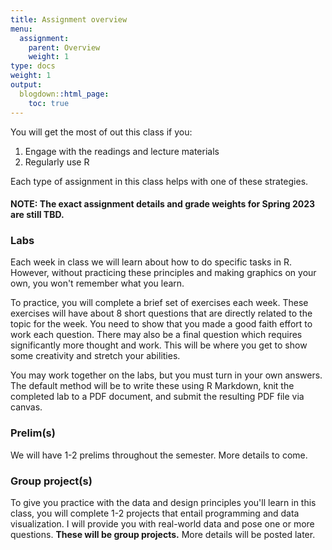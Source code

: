 ```yaml
---
title: Assignment overview
menu:
  assignment:
    parent: Overview
    weight: 1
type: docs
weight: 1
output:
  blogdown::html_page:
    toc: true
---
```


You will get the most of out this class if you:

1. Engage with the readings and lecture materials
2. Regularly use R

Each type of assignment in this class helps with one of these strategies.


#### NOTE: The exact assignment details and grade weights for Spring 2023 are still TBD.

<!-- ### Reflections -->

<!-- To encourage engagement with the course content, you'll need to write a ≈150 word reflection about the readings and lectures for the day. That's fairly short: there are ≈250 words on a typical double-spaced page in Microsoft Word (500 when single-spaced).  -->

<!-- You can do a lot of different things with this memo: discuss something you learned from the course content, write about the best or worst data visualization you saw recently, connect the course content to your own work, etc. These reflections let you explore and answer some of the key questions of this course. -->

<!-- The course content for each week will also include a set of questions specific to that topic. *You do not have to answer all (or any) of these questions*. They exist to guide your thinking, that's all. -->

<!-- A TA will grade reflections using a check system: -->

<!-- - ✔+: (*6 points (120%) in gradebook*) Reflection shows phenomenal thought and engagement with the course content. We will not assign these often. -->
<!-- - ✔: (*5 points (100%) in gradebook*) Reflection is thoughtful, well-written, and shows engagement with the course content. This is the expected level of performance. -->
<!-- - ✔−: (*2.5 points (50%) in gradebook*) Reflection is hastily composed, too short, and/or only cursorily engages with the course content. This grade signals that you need to improve next time. We hope not assign these often. -->

<!-- Notice that is essentially a pass/fail or completion-based system. We're not grading your writing ability; we're not counting the exact number of words you're writing; and we're not looking for encyclopedic citations of every single reading to prove that you did indeed read everything. We are simply looking for thoughtful engagement. Do good work and you'll get a ✓. -->

<!-- Please submit your reflections via canvas. You can choose whether to write them using R Markdown or to use another one of the formats listed in the canvas assignments. I recommend that you use R Markdown to gain more practice with R and RStudio. If you use R Markdown, `knit` the completed reflection to a PDF document and submit the resulting PDF file via canvas. -->


### Labs

Each week in class we will learn about how to do specific tasks in R. However, without practicing these principles and making graphics on your own, you won't remember what you learn.

To practice, you will complete a brief set of exercises each week. These exercises will have about 8 short questions that are directly related to the topic for the week. You need to show that you made a good faith effort to work each question. There may also be a final question which requires significantly more thought and work. This will be where you get to show some creativity and stretch your abilities.

<!-- The labs will also be graded using a similar check system: -->

<!-- - ✔+: (*12 points (120%) in gradebook*) Exercises are complete. Knitted document is clean and easy to follow. Work is exceptional. We will not assign these often. -->
<!-- - ✔: (*10 points (100%) in gradebook*) Exercises are complete and most answers are correct. This is the expected level of performance. -->
<!-- - ✔−: (*5 points (50%) in gradebook*) Exercises are incomplete and/or most answers are incorrect. This indicates that you need to improve next time. We hope not to assign these often. -->

<!-- As with the Reflections, this is essentially a pass/fail system. We're not grading your coding ability; we're not checking each line of code to make sure it produces some exact final figure; and we're not looking for perfect. Also note that a ✓ does not require 100% success. You will sometimes get stuck with weird errors that you can't solve, or the demands of pandemic living might occasionally become overwhelming. We are looking for good faith effort. Try hard, do good work, and you'll get a ✓. -->

You may work together on the labs, but you must turn in your own answers. The default method will be to write these using R Markdown, knit the completed lab to a PDF document, and submit the resulting PDF file via canvas.


### Prelim(s)
We will have 1-2 prelims throughout the semester. More details to come.


### Group project(s)

To give you practice with the data and design principles you'll learn in this class, you will complete 1-2 projects that entail programming and data visualization. I will provide you with real-world data and pose one or more questions. **These will be group projects.** More details will be posted later.

<!-- The mini projects will be graded using a check system: -->

<!-- - ✔+: (*85 points (≈115%) in gradebook*) Project is phenomenally well-designed and uses advanced R techniques. The project uncovers an important story that is not readily apparent from just looking at the raw data. I will not assign these often. -->
<!-- - ✔: (*75 points (100%) in gradebook*) Project is fine, follows most design principles, answers a question from the data, and uses R correctly. This is the expected level of performance. -->
<!-- - ✔−: (*37.5 points (50%) in gradebook*) Project is missing large components, is poorly designed, does not answer a relevant question, and/or uses R incorrectly. This indicates that you need to improve next time. I will hopefully not assign these often. -->

<!-- Because these mini projects give you practice for the final project, I will provide you with substantial feedback on your design and code. -->


<!-- ### Final project -->

<!-- At the end of the course, you will demonstrate your programming and data visualization skills by completing a final project. **This will be a group project.** More details will be posted later. -->

<!-- [Complete details for the final project (including past examples of excellent projects) are here.](/assignment/final-project/) -->

<!-- **There is no final exam. This project is your final exam.** -->

<!-- The project will ***not*** be graded using a check system. Instead I will use a rubric to grade four elements of your project: -->

<!-- 1. Technical skills -->
<!-- 2. Visual design -->
<!-- 3. Truth and beauty -->
<!-- 4. Story -->

<!-- If you've engaged with the course content and completed the exercises and mini projects throughout the course, you should do just fine with the final project. -->
